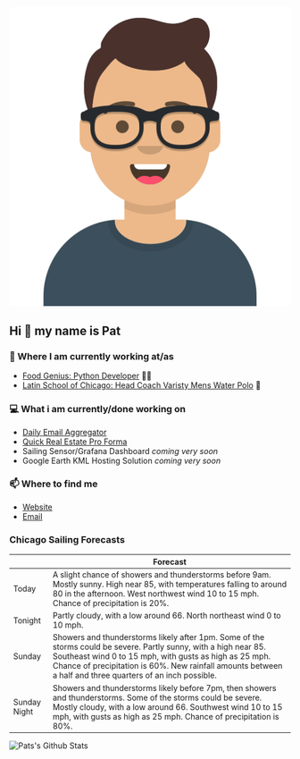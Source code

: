 [![Social banner for p-j-falconer](https://raw.githubusercontent.com/P-J-FALCONER/P-J-FALCONER/master/assets/avataaars.svg)](https://patfalconer.com/)
## Hi :wave: my name is Pat

### 💼 Where I am currently working at/as
- [Food Genius: Python Developer](https://getfoodgenius.com/) 🍔🐍
- [Latin School of Chicago: Head Coach Varisty Mens Water Polo](https://www.latinschool.org/) 🤽


### 💻 What i am currently/done working on
 - [Daily Email Aggregator](https://github.com/P-J-FALCONER/dott_daily_mail)
 - [Quick Real Estate Pro Forma](https://github.com/P-J-FALCONER/henry)
 - Sailing Sensor/Grafana Dashboard *coming very soon*
 - Google Earth KML Hosting Solution *coming very soon*

### 📫 Where to find me
 - [Website](https://patfalconer.com/)
 - [Email](mailto:patrick.j.falconer@gmail.com)


### Chicago Sailing Forecasts
|   | Forecast  |
|---|---|
| Today | A slight chance of showers and thunderstorms before 9am. Mostly sunny. High near 85, with temperatures falling to around 80 in the afternoon. West northwest wind 10 to 15 mph. Chance of precipitation is 20%. |
| Tonight | Partly cloudy, with a low around 66. North northeast wind 0 to 10 mph. |
| Sunday | Showers and thunderstorms likely after 1pm. Some of the storms could be severe. Partly sunny, with a high near 85. Southeast wind 0 to 15 mph, with gusts as high as 25 mph. Chance of precipitation is 60%. New rainfall amounts between a half and three quarters of an inch possible. |
| Sunday Night | Showers and thunderstorms likely before 7pm, then showers and thunderstorms. Some of the storms could be severe. Mostly cloudy, with a low around 66. Southwest wind 10 to 15 mph, with gusts as high as 25 mph. Chance of precipitation is 80%. |

![Pats's Github Stats](https://github-readme-stats.vercel.app/api?username=p-j-falconer&show_icons=true&theme=radical)
